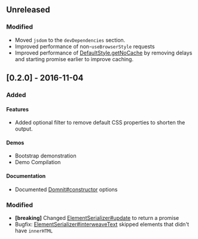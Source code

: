 ## Unreleased

### Modified
- Moved `jsdom` to the `devDependencies` section.
- Improved performance of non-`useBrowserStyle` requests
- Improved performance of [DefaultStyle.getNoCache] by removing delays and starting promise earlier to improve caching.

## [0.2.0] - 2016-11-04

### Added

#### Features
- Added optional filter to remove default CSS properties to shorten the output.

#### Demos
- Bootstrap demonstration
- Demo Compilation

#### Documentation
- Documented [Domnit#constructor] options

### Modified
- **[breaking]** Changed [ElementSerializer#update] to return a promise
- Bugfix: [ElementSerializer#interweaveText] skipped elements that didn't have `innerHTML`

[Domnit#constructor]: https://rweda.github.io/gaddomnit/#https://rweda.github.io/gaddomnit/class/Domnit.html#constructor-dynamic
[ElementSerializer#update]: https://rweda.github.io/gaddomnit/#https://rweda.github.io/gaddomnit/class/ElementSerializer.html#update-dynamic
[ElementSerializer#interweaveText]: https://rweda.github.io/gaddomnit/#https://rweda.github.io/gaddomnit/class/ElementSerializer.html#interweaveText-dynamic
[DefaultStyle.getNoCache]: https://rweda.github.io/gaddomnit/#https://rweda.github.io/gaddomnit/class/DefaultStyle.html#getNoCache-dynamic
